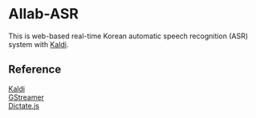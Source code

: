 # AIlab-ASR

This is web-based real-time Korean automatic speech recognition (ASR) system with [Kaldi](https://github.com/kaldi-asr/kaldi).





## Reference

[Kaldi](https://github.com/kaldi-asr/kaldi)  
[GStreamer](https://github.com/alumae/kaldi-gstreamer-server)  
[Dictate.js](https://kaljurand.github.io/dictate.js)
